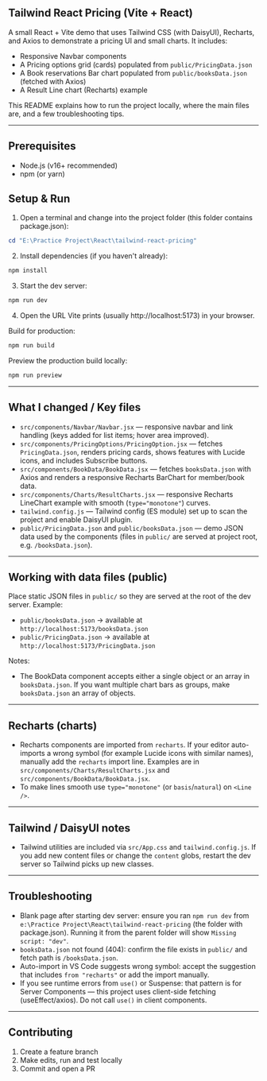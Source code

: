 ## Tailwind React Pricing (Vite + React)

A small React + Vite demo that uses Tailwind CSS (with DaisyUI), Recharts, and Axios to demonstrate a pricing UI and small charts. It includes:

- Responsive Navbar components
- A Pricing options grid (cards) populated from `public/PricingData.json`
- A Book reservations Bar chart populated from `public/booksData.json` (fetched with Axios)
- A Result Line chart (Recharts) example

This README explains how to run the project locally, where the main files are, and a few troubleshooting tips.

---

## Prerequisites

- Node.js (v16+ recommended)
- npm (or yarn)

## Setup & Run

1. Open a terminal and change into the project folder (this folder contains package.json):

```powershell
cd "E:\Practice Project\React\tailwind-react-pricing"
```

2. Install dependencies (if you haven't already):

```powershell
npm install
```

3. Start the dev server:

```powershell
npm run dev
```

4. Open the URL Vite prints (usually http://localhost:5173) in your browser.

Build for production:

```powershell
npm run build
```

Preview the production build locally:

```powershell
npm run preview
```

---

## What I changed / Key files

- `src/components/Navbar/Navbar.jsx` — responsive navbar and link handling (keys added for list items; hover area improved).
- `src/components/PricingOptions/PricingOption.jsx` — fetches `PricingData.json`, renders pricing cards, shows features with Lucide icons, and includes Subscribe buttons.
- `src/components/BookData/BookData.jsx` — fetches `booksData.json` with Axios and renders a responsive Recharts BarChart for member/book data.
- `src/components/Charts/ResultCharts.jsx` — responsive Recharts LineChart example with smooth (`type="monotone"`) curves.
- `tailwind.config.js` — Tailwind config (ES module) set up to scan the project and enable DaisyUI plugin.
- `public/PricingData.json` and `public/booksData.json` — demo JSON data used by the components (files in `public/` are served at project root, e.g. `/booksData.json`).

---

## Working with data files (public)

Place static JSON files in `public/` so they are served at the root of the dev server. Example:

- `public/booksData.json` → available at `http://localhost:5173/booksData.json`
- `public/PricingData.json` → available at `http://localhost:5173/PricingData.json`

Notes:
- The BookData component accepts either a single object or an array in `booksData.json`. If you want multiple chart bars as groups, make `booksData.json` an array of objects.

---

## Recharts (charts)

- Recharts components are imported from `recharts`. If your editor auto-imports a wrong symbol (for example Lucide icons with similar names), manually add the `recharts` import line. Examples are in `src/components/Charts/ResultCharts.jsx` and `src/components/BookData/BookData.jsx`.
- To make lines smooth use `type="monotone"` (or `basis`/`natural`) on `<Line />`.

---

## Tailwind / DaisyUI notes

- Tailwind utilities are included via `src/App.css` and `tailwind.config.js`. If you add new content files or change the `content` globs, restart the dev server so Tailwind picks up new classes.

---

## Troubleshooting

- Blank page after starting dev server: ensure you ran `npm run dev` from `e:\Practice Project\React\tailwind-react-pricing` (the folder with package.json). Running it from the parent folder will show `Missing script: "dev"`.
- `booksData.json` not found (404): confirm the file exists in `public/` and fetch path is `/booksData.json`.
- Auto-import in VS Code suggests wrong symbol: accept the suggestion that includes `from "recharts"` or add the import manually.
- If you see runtime errors from `use()` or Suspense: that pattern is for Server Components — this project uses client-side fetching (useEffect/axios). Do not call `use()` in client components.

---

## Contributing

1. Create a feature branch
2. Make edits, run and test locally
3. Commit and open a PR


